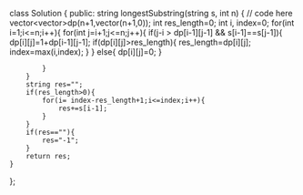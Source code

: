 class Solution {
  public:
    string longestSubstring(string s, int n) {
        // code here
         vector<vector<int>>dp(n+1,vector<int>(n+1,0));
        int res_length=0;
        int i, index=0;
        for(int i=1;i<=n;i++){
            for(int j=i+1;j<=n;j++){
                if(j-i > dp[i-1][j-1] && s[i-1]==s[j-1]){
                    dp[i][j]=1+dp[i-1][j-1];
                    if(dp[i][j]>res_length){
                        res_length=dp[i][j];
                        index=max(i,index);
                    }
                }
                else{
                    dp[i][j]=0;
                }
                
            }
        }
        string res="";
        if(res_length>0){
            for(i= index-res_length+1;i<=index;i++){
                res+=s[i-1];
            }
        }
        if(res==""){
            res="-1";
        }
        return res;
    }
};

